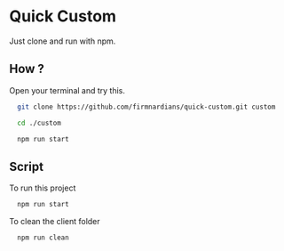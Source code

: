 # Quick Custom

Just clone and run with npm.

## How ?

Open your terminal and try this.

```bash
  git clone https://github.com/firmnardians/quick-custom.git custom

  cd ./custom

  npm run start
```

## Script

To run this project

```bash
  npm run start
```

To clean the client folder

```bash
  npm run clean
```
